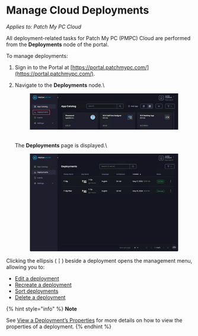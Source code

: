 # Manage Cloud Deployments

_Applies to: Patch My PC Cloud_

All deployment-related tasks for Patch My PC (PMPC) Cloud are performed from the **Deployments** node of the portal.

To manage deployments:

1. Sign in to the Portal at [https://portal.patchmypc.com/](https://portal.patchmypc.com/).
2.  Navigate to the **Deployments** node.\


    <figure><img src="../../../_images/gitbook/image%20%281457%29.png" alt="Navigating to the “Deployments” page"><figcaption></figcaption></figure>

    \
    The **Deployments** page is displayed.\


    <figure><img src="../../../_images/gitbook/image%20%281458%29.png" alt="The “Deployments” page"><figcaption></figcaption></figure>

Clicking the ellipsis (**⋮**) beside a deployment opens the management menu, allowing you to:

* [Edit a deployment](edit-a-cloud-deployment.md)
* [Recreate a deployment](recreate-a-cloud-deployment.md)
* [Sort deployments](sort-cloud-deployments.md)
* [Delete a deployment](delete-a-cloud-deployment.md)

{% hint style="info" %}
**Note**

See [View a Deployment’s Properties](view-a-cloud-deployments-properties.md) for more details on how to view the properties of a deployment.
{% endhint %}
